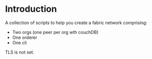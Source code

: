 # Introduction

A collection of scripts to help you create a fabric network comprising:

* Two orgs (one peer per org wth couchDB)
* One orderer
* One cli

TLS is not set.


